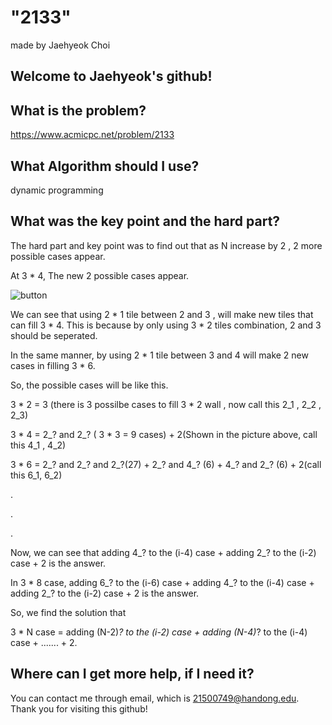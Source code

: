 
# "2133"

made by Jaehyeok Choi

## Welcome to Jaehyeok's github!

## What is the problem?

https://www.acmicpc.net/problem/2133

## What Algorithm should I use?

dynamic programming

## What was the key point and the hard part?

The hard part and key point was to find out that as N increase by 2 , 2 more possible cases appear.

At 3 * 4, The new 2 possible cases appear.

![button](https://github.com/Choi-JaeHyeok-21500749/2133/blob/main/2133_example.PNG)

We can see that using 2 * 1 tile between 2 and 3 , will make new tiles that can fill 3 * 4. 
This is because by only using 3 * 2 tiles combination, 2 and 3 should be seperated.

In the same manner, by using 2 * 1 tile between 3 and 4 will make 2 new cases in filling 3 * 6.

So, the possible cases will be like this.

3 * 2 = 3 (there is 3 possilbe cases to fill 3 * 2 wall , now call this 2_1 , 2_2 , 2_3)

3 * 4 = 2_? and 2_? ( 3 * 3 = 9 cases) + 2(Shown in the picture above, call this 4_1 , 4_2)

3 * 6 = 2_? and 2_? and 2_?(27) + 2_? and 4_? (6) + 4_? and 2_? (6) + 2(call this 6_1, 6_2)

.

.

.

Now, we can see that adding 4_? to the (i-4) case + adding 2_? to the (i-2) case + 2 is the answer.

In 3 * 8 case, adding 6_? to the (i-6) case + adding 4_? to the (i-4) case + adding 2_? to the (i-2) case + 2 is the answer.

So, we find the solution that 

3 * N case = adding (N-2)_? to the (i-2) case + adding (N-4)_? to the (i-4) case + ....... + 2.

## Where can I get more help, if I need it?

You can contact me through email, which is 21500749@handong.edu.
Thank you for visiting this github!

